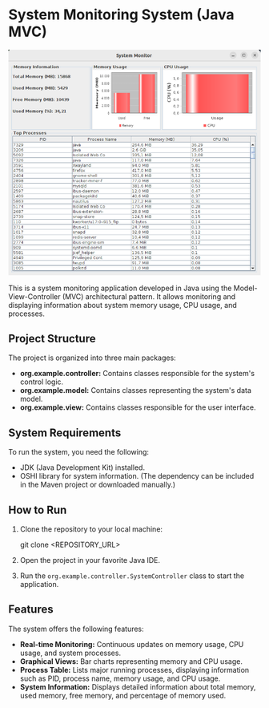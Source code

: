 # System Monitoring System (Java MVC)

![Screen](screenshots/screen.png)

This is a system monitoring application developed in Java using the Model-View-Controller (MVC) architectural pattern. It allows monitoring and displaying information about system memory usage, CPU usage, and processes.

## Project Structure

The project is organized into three main packages:

- **org.example.controller:** Contains classes responsible for the system's control logic.
- **org.example.model:** Contains classes representing the system's data model.
- **org.example.view:** Contains classes responsible for the user interface.

## System Requirements

To run the system, you need the following:

- JDK (Java Development Kit) installed.
- OSHI library for system information. (The dependency can be included in the Maven project or downloaded manually.)

## How to Run

1. Clone the repository to your local machine:

   git clone <REPOSITORY_URL>


2. Open the project in your favorite Java IDE.


3. Run the `org.example.controller.SystemController` class to start the application.

## Features

The system offers the following features:

- **Real-time Monitoring:** Continuous updates on memory usage, CPU usage, and system processes.
- **Graphical Views:** Bar charts representing memory and CPU usage.
- **Process Table:** Lists major running processes, displaying information such as PID, process name, memory usage, and CPU usage.
- **System Information:** Displays detailed information about total memory, used memory, free memory, and percentage of memory used.

